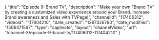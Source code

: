 {
    "title": "Episode 9: Brand TV",
    "description": "Make your own \"Brand TV\" by creating a customized video experience around your Brand. Increase Brand awareness and Sales with TVPage!",
    "channelid": "117406312",
    "videoid": "117404210",
    "date_created": "1387326790",
    "date_modified": "1506471567",
    "type": "captivate",
    "layout": "channelVideo",
    "url": "\/channel-3\/episode-9-brand-tv\/117406312-117404210"
}